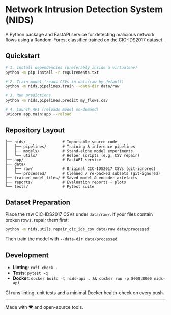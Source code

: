 # Network Intrusion Detection System (NIDS)

A Python package and FastAPI service for detecting malicious network flows using a Random-Forest classifier trained on the CIC-IDS2017 dataset.

## Quickstart

```bash
# 1. Install dependencies (preferably inside a virtualenv)
python -m pip install -r requirements.txt

# 2. Train model (reads CSVs in data/raw by default)
python -m nids.pipelines.train --data-dir data/raw

# 3. Run predictions
python -m nids.pipelines.predict my_flows.csv

# 4. Launch API (reloads model on-demand)
uvicorn app.main:app --reload
```

## Repository Layout

```
├── nids/                # Importable source code
│   ├── pipelines/       # Training & inference pipelines
│   ├── models/          # Stand-alone model experiments
│   └── utils/           # Helper scripts (e.g. CSV repair)
├── app/                 # FastAPI service
├── data/
│   ├── raw/             # Original CIC-IDS2017 CSVs (git-ignored)
│   └── processed/       # Cleaned / re-packed subsets (git-ignored)
├── trained_model_files/ # Saved model & encoder artefacts
├── reports/             # Evaluation reports + plots
└── tests/               # Pytest suite
```

## Dataset Preparation

Place the raw CIC-IDS2017 CSVs under `data/raw/`. If your files contain broken rows, repair them first:

```bash
python -m nids.utils.repair_cic_ids_csv data/raw data/processed
```

Then train the model with `--data-dir data/processed`.

## Development

- **Linting**: `ruff check .`
- **Tests**: `pytest -q`
- **Docker**: `docker build -t nids-api . && docker run -p 8000:8000 nids-api`

CI runs linting, unit tests and a minimal Docker health-check on every push.

---

Made with ❤ and open-source tools.
